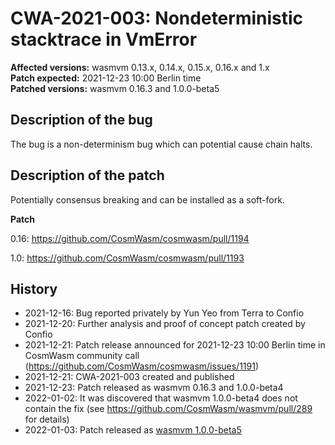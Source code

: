 # CWA-2021-003: Nondeterministic stacktrace in VmError

**Affected versions:** wasmvm 0.13.x, 0.14.x, 0.15.x, 0.16.x and 1.x<br>
**Patch expected:** 2021-12-23 10:00 Berlin time<br>
**Patched versions:** wasmvm 0.16.3 and 1.0.0-beta5

## Description of the bug

The bug is a non-determinism bug which can potential cause chain halts.

## Description of the patch

Potentially consensus breaking and can be installed as a soft-fork.

**Patch**

0.16: https://github.com/CosmWasm/cosmwasm/pull/1194

1.0: https://github.com/CosmWasm/cosmwasm/pull/1193

## History

- 2021-12-16: Bug reported privately by Yun Yeo from Terra to Confio
- 2021-12-20: Further analysis and proof of concept patch created by Confio
- 2021-12-21: Patch release announced for 2021-12-23 10:00 Berlin time in CosmWasm community call (https://github.com/CosmWasm/cosmwasm/issues/1191)
- 2021-12-21: CWA-2021-003 created and published
- 2021-12-23: Patch released as wasmvm 0.16.3 and 1.0.0-beta4
- 2022-01-02: It was discovered that wasmvm 1.0.0-beta4 does not contain the fix (see https://github.com/CosmWasm/wasmvm/pull/289 for details)
- 2022-01-03: Patch released as [wasmvm 1.0.0-beta5](https://github.com/CosmWasm/wasmvm/releases/tag/v1.0.0-beta5)
